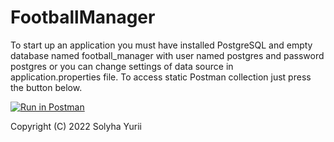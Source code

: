 # FootballManager

To start up an application you must have installed PostgreSQL and empty database named football_manager with user named postgres and password postgres or you can change settings of data source in application.properties file.
To access static Postman collection just press the button below.

[![Run in Postman](https://run.pstmn.io/button.svg)](https://god.postman.co/run-collection/18e8b7d02bcfe41b1cf4?action=collection%2Fimport)

Copyright (C) 2022 Solyha Yurii
